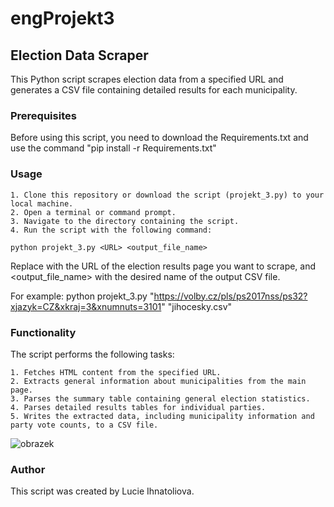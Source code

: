 
# engProjekt3
## Election Data Scraper

This Python script scrapes election data from a specified URL and generates a CSV file containing detailed results for each municipality.

### Prerequisites
Before using this script, you need to download the Requirements.txt and use the command "pip install -r Requirements.txt"
### Usage
    1. Clone this repository or download the script (projekt_3.py) to your local machine.
    2. Open a terminal or command prompt.
    3. Navigate to the directory containing the script.
    4. Run the script with the following command:
```
python projekt_3.py <URL> <output_file_name>
```
Replace <URL> with the URL of the election results page you want to scrape, and <output_file_name> with the desired name of the output CSV file.

For example: python projekt_3.py "https://volby.cz/pls/ps2017nss/ps32?xjazyk=CZ&xkraj=3&xnumnuts=3101" "jihocesky.csv"

### Functionality
The script performs the following tasks:

    1. Fetches HTML content from the specified URL.
    2. Extracts general information about municipalities from the main page.
    3. Parses the summary table containing general election statistics.
    4. Parses detailed results tables for individual parties.
    5. Writes the extracted data, including municipality information and party vote counts, to a CSV file.

![obrazek](https://github.com/LucieI/engProjekt3/assets/129436518/61173393-11df-4ed1-b05b-212208c71084)


### Author
This script was created by Lucie Ihnatoliova.


